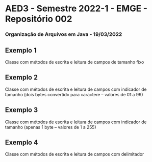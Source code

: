 # AED3 - Semestre 2022-1 - EMGE - Repositório 002
### Organização de Arquivos em Java - 19/03/2022

## Exemplo 1
Classe com métodos de escrita e leitura de campos de tamanho fixo

## Exemplo 2
Classe com métodos de escrita e leitura de campos com indicador de tamanho (dois bytes convertido para caractere – valores de 01 a 99)

## Exemplo 3
Classe com métodos de escrita e leitura de campos com indicador de tamanho (apenas 1 byte – valores de 1 a 255)

## Exemplo 4
Classe com métodos de escrita e leitura de campos com delimitador
